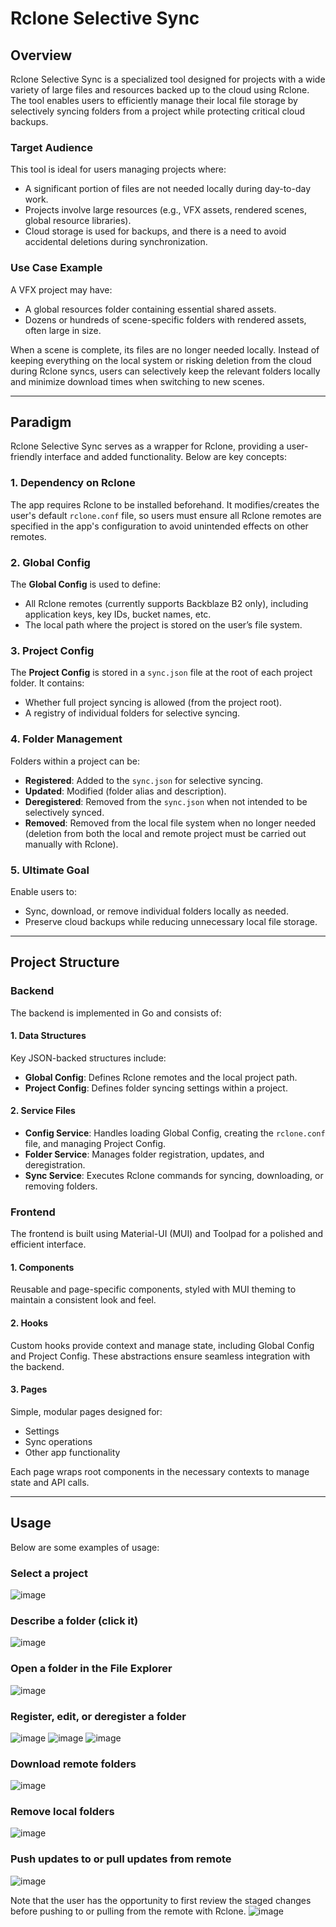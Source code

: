 # Rclone Selective Sync

## Overview
Rclone Selective Sync is a specialized tool designed for projects with a wide variety of large files and resources backed up to the cloud using Rclone. The tool enables users to efficiently manage their local file storage by selectively syncing folders from a project while protecting critical cloud backups.

### Target Audience
This tool is ideal for users managing projects where:
- A significant portion of files are not needed locally during day-to-day work.
- Projects involve large resources (e.g., VFX assets, rendered scenes, global resource libraries).
- Cloud storage is used for backups, and there is a need to avoid accidental deletions during synchronization.

### Use Case Example
A VFX project may have:
- A global resources folder containing essential shared assets.
- Dozens or hundreds of scene-specific folders with rendered assets, often large in size.

When a scene is complete, its files are no longer needed locally. Instead of keeping everything on the local system or risking deletion from the cloud during Rclone syncs, users can selectively keep the relevant folders locally and minimize download times when switching to new scenes.

---

## Paradigm
Rclone Selective Sync serves as a wrapper for Rclone, providing a user-friendly interface and added functionality. Below are key concepts:

### 1. Dependency on Rclone
The app requires Rclone to be installed beforehand. It modifies/creates the user's default `rclone.conf` file, so users must ensure all Rclone remotes are specified in the app's configuration to avoid unintended effects on other remotes.

### 2. Global Config
The **Global Config** is used to define:
- All Rclone remotes (currently supports Backblaze B2 only), including application keys, key IDs, bucket names, etc.
- The local path where the project is stored on the user’s file system.

### 3. Project Config
The **Project Config** is stored in a `sync.json` file at the root of each project folder. It contains:
- Whether full project syncing is allowed (from the project root).
- A registry of individual folders for selective syncing.

### 4. Folder Management
Folders within a project can be:
- **Registered**: Added to the `sync.json` for selective syncing.
- **Updated**: Modified (folder alias and description).
- **Deregistered**: Removed from the `sync.json` when not intended to be selectively synced.
- **Removed**: Removed from the local file system when no longer needed (deletion from both the local and remote project must be carried out manually with Rclone).

### 5. Ultimate Goal
Enable users to:
- Sync, download, or remove individual folders locally as needed.
- Preserve cloud backups while reducing unnecessary local file storage.

---

## Project Structure

### Backend
The backend is implemented in Go and consists of:

#### 1. Data Structures
Key JSON-backed structures include:
- **Global Config**: Defines Rclone remotes and the local project path.
- **Project Config**: Defines folder syncing settings within a project.

#### 2. Service Files
- **Config Service**: Handles loading Global Config, creating the `rclone.conf` file, and managing Project Config.
- **Folder Service**: Manages folder registration, updates, and deregistration.
- **Sync Service**: Executes Rclone commands for syncing, downloading, or removing folders.

### Frontend
The frontend is built using Material-UI (MUI) and Toolpad for a polished and efficient interface.

#### 1. Components
Reusable and page-specific components, styled with MUI theming to maintain a consistent look and feel.

#### 2. Hooks
Custom hooks provide context and manage state, including Global Config and Project Config. These abstractions ensure seamless integration with the backend.

#### 3. Pages
Simple, modular pages designed for:
- Settings
- Sync operations
- Other app functionality

Each page wraps root components in the necessary contexts to manage state and API calls.

---

## Usage
Below are some examples of usage:

### Select a project
![image](https://github.com/user-attachments/assets/c8f9cb0e-506d-4080-867f-39387008b781)

### Describe a folder (click it)
![image](https://github.com/user-attachments/assets/a2bd1969-d760-4211-91c3-9035aefae11c)

### Open a folder in the File Explorer
![image](https://github.com/user-attachments/assets/6e18c6fa-0308-4535-9293-308aeca12f5f)

### Register, edit, or deregister a folder
![image](https://github.com/user-attachments/assets/105ce4b4-207b-4748-a1ab-75429a245662)
![image](https://github.com/user-attachments/assets/ee95968f-f6e2-4bdd-ac7d-13493887f8f1)
![image](https://github.com/user-attachments/assets/6edce182-977f-4520-9fa4-7663f59a662a)

### Download remote folders
![image](https://github.com/user-attachments/assets/bf7c2a9d-a324-4126-aa32-52bd09fe0f00)

### Remove local folders
![image](https://github.com/user-attachments/assets/52cae900-6bf4-4328-8ad7-3c9266c44af7)

### Push updates to or pull updates from remote
![image](https://github.com/user-attachments/assets/586ccb90-72db-4272-a034-8c620831bd49)

Note that the user has the opportunity to first review the staged changes before pushing to or pulling from the remote with Rclone.
![image](https://github.com/user-attachments/assets/5d4bfb5f-7784-4dc0-b141-f349f7d0deae)












